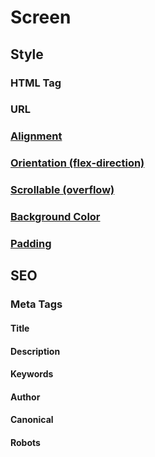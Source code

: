 # Screen

## Style

### HTML Tag



### URL



### [Alignment](basic-properties.md#alignment)

### [Orientation (flex-direction)](basic-properties.md#orientation-flex-direction)

### [Scrollable (overflow)](basic-properties.md#scrollable-overflow)

### [Background Color](basic-properties.md#background-color)

### [Padding](basic-properties.md#padding)

## SEO

### Meta Tags

#### Title

#### Description

#### Keywords

#### Author

#### Canonical

#### Robots
